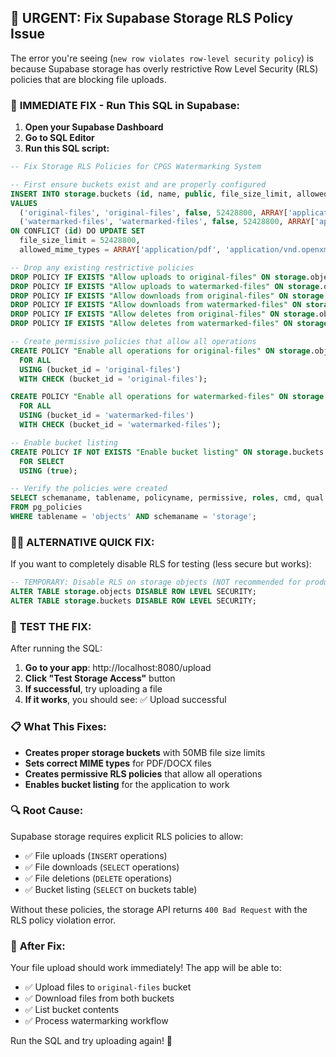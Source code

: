 ## 🚨 URGENT: Fix Supabase Storage RLS Policy Issue

The error you're seeing (`new row violates row-level security policy`) is because Supabase storage has overly restrictive Row Level Security (RLS) policies that are blocking file uploads.

### 🔧 **IMMEDIATE FIX - Run This SQL in Supabase:**

1. **Open your Supabase Dashboard**
2. **Go to SQL Editor**
3. **Run this SQL script:**

```sql
-- Fix Storage RLS Policies for CPGS Watermarking System

-- First ensure buckets exist and are properly configured
INSERT INTO storage.buckets (id, name, public, file_size_limit, allowed_mime_types)
VALUES 
  ('original-files', 'original-files', false, 52428800, ARRAY['application/pdf', 'application/vnd.openxmlformats-officedocument.wordprocessingml.document', 'application/msword']),
  ('watermarked-files', 'watermarked-files', false, 52428800, ARRAY['application/pdf', 'application/vnd.openxmlformats-officedocument.wordprocessingml.document', 'application/msword'])
ON CONFLICT (id) DO UPDATE SET
  file_size_limit = 52428800,
  allowed_mime_types = ARRAY['application/pdf', 'application/vnd.openxmlformats-officedocument.wordprocessingml.document', 'application/msword'];

-- Drop any existing restrictive policies
DROP POLICY IF EXISTS "Allow uploads to original-files" ON storage.objects;
DROP POLICY IF EXISTS "Allow uploads to watermarked-files" ON storage.objects;
DROP POLICY IF EXISTS "Allow downloads from original-files" ON storage.objects;
DROP POLICY IF EXISTS "Allow downloads from watermarked-files" ON storage.objects;
DROP POLICY IF EXISTS "Allow deletes from original-files" ON storage.objects;
DROP POLICY IF EXISTS "Allow deletes from watermarked-files" ON storage.objects;

-- Create permissive policies that allow all operations
CREATE POLICY "Enable all operations for original-files" ON storage.objects
  FOR ALL 
  USING (bucket_id = 'original-files')
  WITH CHECK (bucket_id = 'original-files');

CREATE POLICY "Enable all operations for watermarked-files" ON storage.objects
  FOR ALL 
  USING (bucket_id = 'watermarked-files')
  WITH CHECK (bucket_id = 'watermarked-files');

-- Enable bucket listing
CREATE POLICY IF NOT EXISTS "Enable bucket listing" ON storage.buckets
  FOR SELECT 
  USING (true);

-- Verify the policies were created
SELECT schemaname, tablename, policyname, permissive, roles, cmd, qual 
FROM pg_policies 
WHERE tablename = 'objects' AND schemaname = 'storage';
```

### 🏃‍♂️ **ALTERNATIVE QUICK FIX:**

If you want to completely disable RLS for testing (less secure but works):

```sql
-- TEMPORARY: Disable RLS on storage objects (NOT recommended for production)
ALTER TABLE storage.objects DISABLE ROW LEVEL SECURITY;
ALTER TABLE storage.buckets DISABLE ROW LEVEL SECURITY;
```

### 🧪 **TEST THE FIX:**

After running the SQL:

1. **Go to your app**: http://localhost:8080/upload
2. **Click "Test Storage Access"** button
3. **If successful**, try uploading a file
4. **If it works**, you should see: ✅ Upload successful

### 📋 **What This Fixes:**

- **Creates proper storage buckets** with 50MB file size limits
- **Sets correct MIME types** for PDF/DOCX files
- **Creates permissive RLS policies** that allow all operations
- **Enables bucket listing** for the application to work

### 🔍 **Root Cause:**

Supabase storage requires explicit RLS policies to allow:
- ✅ File uploads (`INSERT` operations)
- ✅ File downloads (`SELECT` operations)  
- ✅ File deletions (`DELETE` operations)
- ✅ Bucket listing (`SELECT` on buckets table)

Without these policies, the storage API returns `400 Bad Request` with the RLS policy violation error.

### 🚀 **After Fix:**

Your file upload should work immediately! The app will be able to:
- ✅ Upload files to `original-files` bucket
- ✅ Download files from both buckets
- ✅ List bucket contents
- ✅ Process watermarking workflow

Run the SQL and try uploading again! 🎯